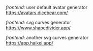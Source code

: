 *frontend:* user default avatar generator
<br>
https://avatars.dicebear.com/

*frontend:* svg curves generator
<br>
https://www.shapedivider.app/

*frontend:* another svg curves generator
<br>
https://app.haikei.app/
